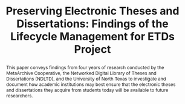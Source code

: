 ---
abstract: This paper conveys findings from four years of research conducted by the
  MetaArchive Cooperative, the Networked Digital Library of Theses and Dissertations
  (NDLTD), and the University of North Texas to investigate and document how academic
  institutions may best ensure that the electronic theses and dissertations they acquire
  from students today will be available to future researchers.
creators:
- Halbert, Martin
- Skinner, Katherine
- Schultz, Matt
date: null
document_url: https://services.phaidra.univie.ac.at/api/object/o:294074/download
grand_parent: iPRES
institutions: []
keywords:
- ischool
- toronto
- canada
- archival information packages
- data management
- digital archives
- digital curation
- digital libraries
- electronic theses and dissertations
- etds
- digital objects
- digital preservation
- distributed digital preservation
- ingest
- interoperability
- micro-services
- repository software
- submission information packages
landing_page_url: https://phaidra.univie.ac.at/o:294074
language: eng
layout: publication
license: CC BY-NC-SA 3.0 AT
notes_url: null
parent: iPRES 2012
publication_type: paper
size: 606825
slides_url: null
source_name: iPRES
stream_url: null
title: 'Preserving Electronic Theses and Dissertations: Findings of the Lifecycle
  Management for ETDs Project'
year: 2012
---